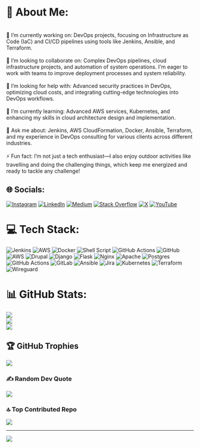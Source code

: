 # 💫 About Me:
<br>🔭 I’m currently working on: DevOps projects, focusing on Infrastructure as Code (IaC) and CI/CD pipelines using tools like Jenkins, Ansible, and Terraform.<br><br>👯 I’m looking to collaborate on: Complex DevOps pipelines, cloud infrastructure projects, and automation of system operations. I'm eager to work with teams to improve deployment processes and system reliability.<br><br>🤝 I’m looking for help with: Advanced security practices in DevOps, optimizing cloud costs, and integrating cutting-edge technologies into DevOps workflows.<br><br>🌱 I’m currently learning: Advanced AWS services, Kubernetes, and enhancing my skills in cloud architecture design and implementation.<br><br>💬 Ask me about: Jenkins, AWS CloudFormation, Docker, Ansible, Terraform, and my experience in DevOps consulting for various clients across different industries.<br><br>⚡ Fun fact: I’m not just a tech enthusiast—I also enjoy outdoor activities like travelling and doing the challenging things, which keep me energized and ready to tackle any challenge!


## 🌐 Socials:
[![Instagram](https://img.shields.io/badge/Instagram-%23E4405F.svg?logo=Instagram&logoColor=white)](https://instagram.com/neetesshhr) [![LinkedIn](https://img.shields.io/badge/LinkedIn-%230077B5.svg?logo=linkedin&logoColor=white)](https://linkedin.com/in/neetesshhr) [![Medium](https://img.shields.io/badge/Medium-12100E?logo=medium&logoColor=white)](https://medium.com/@rijalboy) [![Stack Overflow](https://img.shields.io/badge/-Stackoverflow-FE7A16?logo=stack-overflow&logoColor=white)](https://stackoverflow.com/users/9257578) [![X](https://img.shields.io/badge/X-black.svg?logo=X&logoColor=white)](https://x.com/neetesshhr) [![YouTube](https://img.shields.io/badge/YouTube-%23FF0000.svg?logo=YouTube&logoColor=white)](https://youtube.com/@UClRLdNdg2v13NbbaYR6Xwxw) 

# 💻 Tech Stack:
![Jenkins](https://img.shields.io/badge/jenkins-%232C5263.svg?style=for-the-badge&logo=jenkins&logoColor=white) ![AWS](https://img.shields.io/badge/AWS-%23FF9900.svg?style=for-the-badge&logo=amazon-aws&logoColor=white) ![Docker](https://img.shields.io/badge/docker-%230db7ed.svg?style=for-the-badge&logo=docker&logoColor=white) ![Shell Script](https://img.shields.io/badge/shell_script-%23121011.svg?style=for-the-badge&logo=gnu-bash&logoColor=white) ![GitHub Actions](https://img.shields.io/badge/github%20actions-%232671E5.svg?style=for-the-badge&logo=githubactions&logoColor=white) ![GitHub](https://img.shields.io/badge/github-%23121011.svg?style=for-the-badge&logo=github&logoColor=white) ![AWS](https://img.shields.io/badge/AWS-%23FF9900.svg?style=for-the-badge&logo=amazon-aws&logoColor=white) ![Drupal](https://img.shields.io/badge/drupal-%230678BE.svg?style=for-the-badge&logo=drupal&logoColor=white) ![Django](https://img.shields.io/badge/django-%23092E20.svg?style=for-the-badge&logo=django&logoColor=white) ![Flask](https://img.shields.io/badge/flask-%23000.svg?style=for-the-badge&logo=flask&logoColor=white) ![Nginx](https://img.shields.io/badge/nginx-%23009639.svg?style=for-the-badge&logo=nginx&logoColor=white) ![Apache](https://img.shields.io/badge/apache-%23D42029.svg?style=for-the-badge&logo=apache&logoColor=white) ![Postgres](https://img.shields.io/badge/postgres-%23316192.svg?style=for-the-badge&logo=postgresql&logoColor=white) ![GitHub Actions](https://img.shields.io/badge/github%20actions-%232671E5.svg?style=for-the-badge&logo=githubactions&logoColor=white) ![GitLab](https://img.shields.io/badge/gitlab-%23181717.svg?style=for-the-badge&logo=gitlab&logoColor=white) ![Ansible](https://img.shields.io/badge/ansible-%231A1918.svg?style=for-the-badge&logo=ansible&logoColor=white) ![Jira](https://img.shields.io/badge/jira-%230A0FFF.svg?style=for-the-badge&logo=jira&logoColor=white) ![Kubernetes](https://img.shields.io/badge/kubernetes-%23326ce5.svg?style=for-the-badge&logo=kubernetes&logoColor=white) ![Terraform](https://img.shields.io/badge/terraform-%235835CC.svg?style=for-the-badge&logo=terraform&logoColor=white) ![Wireguard](https://img.shields.io/badge/wireguard-%2388171A.svg?style=for-the-badge&logo=wireguard&logoColor=white)
# 📊 GitHub Stats:
![](https://github-readme-stats.vercel.app/api?username=neetesshhr&theme=dark&hide_border=false&include_all_commits=false&count_private=false)<br/>
![](https://github-readme-streak-stats.herokuapp.com/?user=neetesshhr&theme=dark&hide_border=false)<br/>
![](https://github-readme-stats.vercel.app/api/top-langs/?username=neetesshhr&theme=dark&hide_border=false&include_all_commits=false&count_private=false&layout=compact)

## 🏆 GitHub Trophies
![](https://github-profile-trophy.vercel.app/?username=neetesshhr&theme=radical&no-frame=false&no-bg=true&margin-w=4)

### ✍️ Random Dev Quote
![](https://quotes-github-readme.vercel.app/api?type=horizontal&theme=radical)

### 🔝 Top Contributed Repo
![](https://github-contributor-stats.vercel.app/api?username=neetesshhr&limit=5&theme=dark&combine_all_yearly_contributions=true)

---
[![](https://visitcount.itsvg.in/api?id=neetesshhr&icon=0&color=0)](https://visitcount.itsvg.in)

<!-- Proudly created with GPRM ( https://gprm.itsvg.in ) -->
